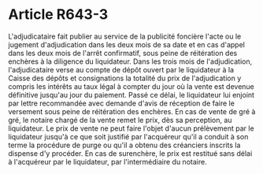 # Article R643-3

L'adjudicataire fait publier   au service de la publicité foncière l'acte ou le jugement d'adjudication dans les deux mois de sa date et en cas d'appel dans les deux mois de l'arrêt confirmatif, sous peine de réitération des enchères à la diligence du liquidateur. Dans les trois mois de l'adjudication, l'adjudicataire verse au compte de dépôt ouvert par le liquidateur à la Caisse des dépôts et consignations la totalité du prix de l'adjudication y compris les intérêts au taux légal à compter du jour où la vente est devenue définitive jusqu'au jour du paiement. Passé ce délai, le liquidateur lui enjoint par lettre recommandée avec demande d'avis de réception de faire le versement sous peine de réitération des enchères. En cas de vente de gré à gré, le notaire chargé de la vente remet le prix, dès sa perception, au liquidateur. Le prix de vente ne peut faire l'objet d'aucun prélèvement par le liquidateur jusqu'à ce que soit justifié par l'acquéreur qu'il a conduit à son terme la procédure de purge ou qu'il a obtenu des créanciers inscrits la dispense d'y procéder. En cas de surenchère, le prix est restitué sans délai à l'acquéreur par le liquidateur, par l'intermédiaire du notaire.